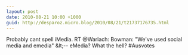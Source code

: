 ```yaml
---
layout: post
date: 2010-08-21 10:00 +1000
guid: http://desparoz.micro.blog/2010/08/21/t21737176735.html
---
```

Probably cant spell iMedia. RT @Warlach: Bowman: "We've used social media and emedia" &amp;lt;-- eMedia? What the hell?  #Ausvotes
